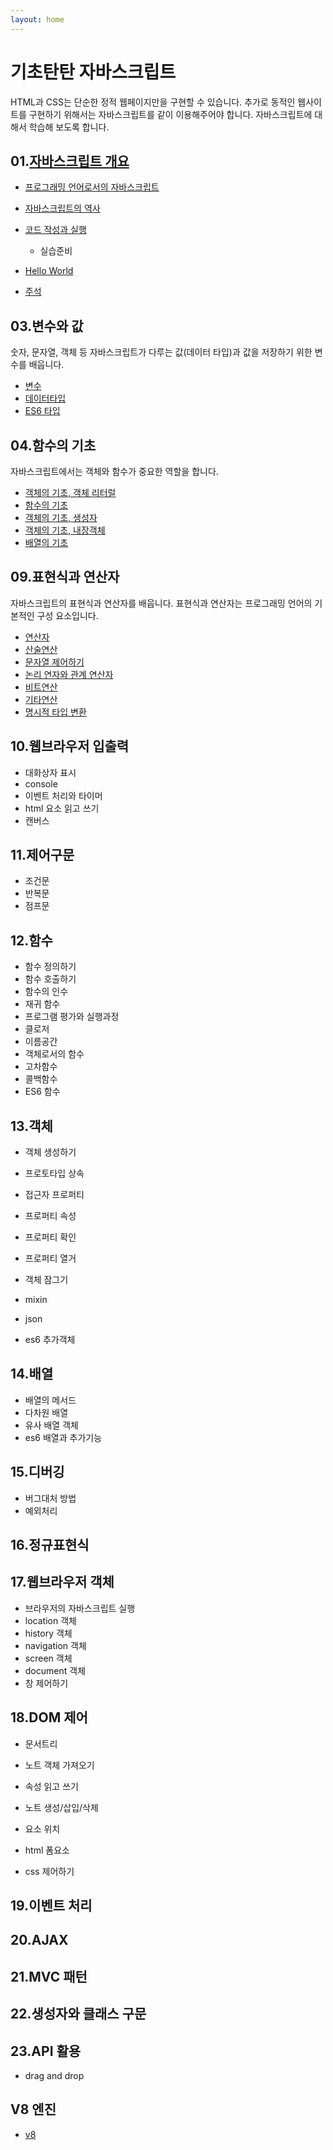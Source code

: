 ```yaml
---
layout: home
---
```


# 기초탄탄 자바스크립트
HTML과 CSS는 단순한 정적 웹페이지만을 구현할 수 있습니다. 추가로 동적인 웹사이트를 구현하기 위해서는 자바스크립트를 같이 이용해주어야 합니다. 자바스크립트에 대해서 학습해 보도록 합니다.  


## 01.[자바스크립트 개요](/base)
* [프로그래밍 언어로서의 자바스크립트](/base)
* [자바스크립트의 역사](/base)


* [코드 작성과 실행](/setup)
    - 실습준비

* [Hello World](/base/hello)
* [주석](/base/comment)


## 03.변수와 값
숫자,  문자열,  객체 등 자바스크립트가 다루는 값(데이터 타입)과 값을 저장하기 위한 변수를 배웁니다.

* [변수](/variable)
* [데이터타입](/variable)
* [ES6 타입](/variable)


## 04.함수의 기초
자바스크립트에서는 객체와 함수가 중요한 역할을 합니다. 

* [객체의 기초, 객체 리터럴](concept)
* [함수의 기초](concept)
* [객체의 기초, 생성자](concept)
* [객체의 기초, 내장객체](concept)
* [배열의 기초](concept)


## 09.표현식과 연산자
자바스크립트의 표현식과 연산자를 배웁니다. 표현식과 연산자는 프로그래밍 언어의 기본적인 구성 요소입니다.   

* [연산자](/operator)
* [산술연산](/operator)
* [문자열 제어하기](/operator)
* [논리 연자와 관계 연산자](/operator)
* [비트연산](/operator)
* [기타연산](/operator)
* [명시적 타입 변환](/operator)

## 10.웹브라우저 입출력
* 대화상자 표시
* console
* 이벤트 처리와 타이머
* html 요소 읽고 쓰기
* 캔버스

## 11.제어구문
* 조건문
* 반복문
* 점프문

## 12.함수
* 함수 정의하기
* 함수 호출하기
* 함수의 인수
* 재귀 함수
* 프로그램 평가와 실행과정
* 클로저
* 이름공간
* 객체로서의 함수
* 고차함수
* 콜백함수
* ES6 함수

## 13.객체
* 객체 생성하기
* 프로토타입 상속
* 접근자 프로퍼티
* 프로퍼티 속성
* 프로퍼티 확인
* 프로퍼티 열거
* 객체 잠그기

* mixin
* json
* es6 추가객체

## 14.배열
* 배열의 메서드
* 다차원 배열
* 유사 배열 객체
* es6 배열과 추가기능

## 15.디버깅
* 버그대처 방법
* 예외처리

## 16.정규표현식

## 17.웹브라우저 객체
* 브라우저의 자바스크립트 실행
* location 객체
* history 객체
* navigation 객체
* screen 객체
* document 객체
* 창 제어하기



## 18.DOM 제어
* 문서트리
* 노트 객체 가져오기
* 속성 읽고 쓰기

* 노트 생성/삽입/삭제

* 요소 위치
* html 폼요소
* css 제어하기

## 19.이벤트 처리


## 20.AJAX


## 21.MVC 패턴

## 22.생성자와 클래스 구문

## 23.API 활용
* drag and drop


## V8 엔진
* [v8](/v8)
